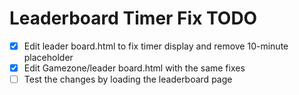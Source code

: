 # Leaderboard Timer Fix TODO

- [x] Edit leader board.html to fix timer display and remove 10-minute placeholder
- [x] Edit Gamezone/leader board.html with the same fixes
- [ ] Test the changes by loading the leaderboard page
